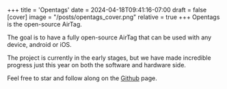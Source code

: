 +++
title = 'Opentags'
date = 2024-04-18T09:41:16-07:00
draft = false
[cover]
    image = "/posts/opentags_cover.png"
    relative = true
+++
Opentags is the open-source AirTag. 

The goal is to have a fully open-source AirTag that can be used with any device, android or iOS.



The project is currently in the early stages, but we have made incredible progress just this year on both the software and hardware side. 

Feel free to star and follow along on the [Github](https://github.com/open-tags) page.